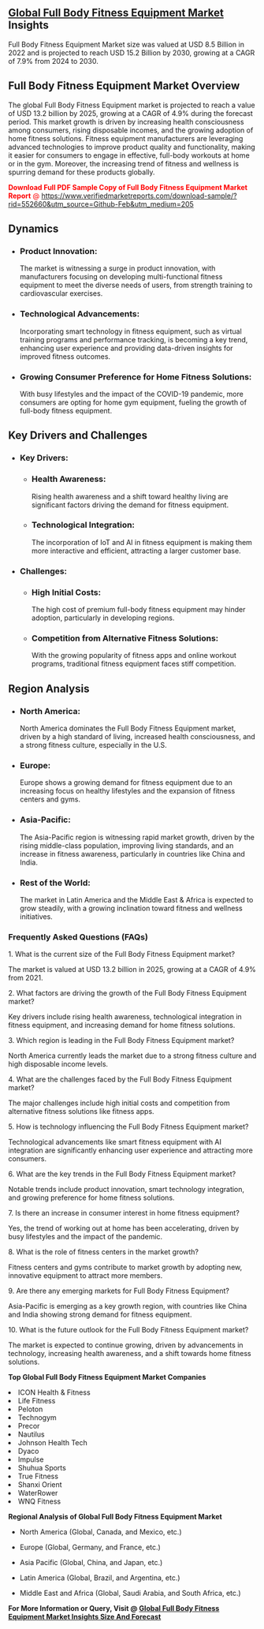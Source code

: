 <h2><a href="https://www.verifiedmarketreports.com/download-sample/?rid=552660&amp;utm_source=Github&amp;utm_medium=205" target="_blank">Global Full Body Fitness Equipment Market</a> Insights</h2><p>Full Body Fitness Equipment Market size was valued at USD 8.5 Billion in 2022 and is projected to reach USD 15.2 Billion by 2030, growing at a CAGR of 7.9% from 2024 to 2030.</p><p> <h2>Full Body Fitness Equipment Market Overview</h2> <p>The global Full Body Fitness Equipment market is projected to reach a value of USD 13.2 billion by 2025, growing at a CAGR of 4.9% during the forecast period. This market growth is driven by increasing health consciousness among consumers, rising disposable incomes, and the growing adoption of home fitness solutions. Fitness equipment manufacturers are leveraging advanced technologies to improve product quality and functionality, making it easier for consumers to engage in effective, full-body workouts at home or in the gym. Moreover, the increasing trend of fitness and wellness is spurring demand for these products globally.</p> <p><p><span class=""><span style="color: #ff0000;"><strong>Download Full PDF Sample Copy of Full Body Fitness Equipment Market Report</strong> @ </span><a href="https://www.verifiedmarketreports.com/download-sample/?rid=552660&amp;utm_source=Github-Feb&amp;utm_medium=205" target="_blank">https://www.verifiedmarketreports.com/download-sample/?rid=552660&amp;utm_source=Github-Feb&amp;utm_medium=205</a></span></p></p> <h2>Dynamics</h2> <ul> <li><h3>Product Innovation:</h3> The market is witnessing a surge in product innovation, with manufacturers focusing on developing multi-functional fitness equipment to meet the diverse needs of users, from strength training to cardiovascular exercises.</li> <li><h3>Technological Advancements:</h3> Incorporating smart technology in fitness equipment, such as virtual training programs and performance tracking, is becoming a key trend, enhancing user experience and providing data-driven insights for improved fitness outcomes.</li> <li><h3>Growing Consumer Preference for Home Fitness Solutions:</h3> With busy lifestyles and the impact of the COVID-19 pandemic, more consumers are opting for home gym equipment, fueling the growth of full-body fitness equipment.</li> </ul> <h2>Key Drivers and Challenges</h2> <ul> <li><h3>Key Drivers:</h3> <ul> <li><h3>Health Awareness:</h3> Rising health awareness and a shift toward healthy living are significant factors driving the demand for fitness equipment.</li> <li><h3>Technological Integration:</h3> The incorporation of IoT and AI in fitness equipment is making them more interactive and efficient, attracting a larger customer base.</li> </ul> </li> <li><h3>Challenges:</h3> <ul> <li><h3>High Initial Costs:</h3> The high cost of premium full-body fitness equipment may hinder adoption, particularly in developing regions.</li> <li><h3>Competition from Alternative Fitness Solutions:</h3> With the growing popularity of fitness apps and online workout programs, traditional fitness equipment faces stiff competition.</li> </ul> </li> </ul> <h2>Region Analysis</h2> <ul> <li><h3>North America:</h3> North America dominates the Full Body Fitness Equipment market, driven by a high standard of living, increased health consciousness, and a strong fitness culture, especially in the U.S.</li> <li><h3>Europe:</h3> Europe shows a growing demand for fitness equipment due to an increasing focus on healthy lifestyles and the expansion of fitness centers and gyms.</li> <li><h3>Asia-Pacific:</h3> The Asia-Pacific region is witnessing rapid market growth, driven by the rising middle-class population, improving living standards, and an increase in fitness awareness, particularly in countries like China and India.</li> <li><h3>Rest of the World:</h3> The market in Latin America and the Middle East & Africa is expected to grow steadily, with a growing inclination toward fitness and wellness initiatives.</li> </ul> <h3>Frequently Asked Questions (FAQs)</h3> <p>1. What is the current size of the Full Body Fitness Equipment market?</p> <p>The market is valued at USD 13.2 billion in 2025, growing at a CAGR of 4.9% from 2021.</p> <p>2. What factors are driving the growth of the Full Body Fitness Equipment market?</p> <p>Key drivers include rising health awareness, technological integration in fitness equipment, and increasing demand for home fitness solutions.</p> <p>3. Which region is leading in the Full Body Fitness Equipment market?</p> <p>North America currently leads the market due to a strong fitness culture and high disposable income levels.</p> <p>4. What are the challenges faced by the Full Body Fitness Equipment market?</p> <p>The major challenges include high initial costs and competition from alternative fitness solutions like fitness apps.</p> <p>5. How is technology influencing the Full Body Fitness Equipment market?</p> <p>Technological advancements like smart fitness equipment with AI integration are significantly enhancing user experience and attracting more consumers.</p> <p>6. What are the key trends in the Full Body Fitness Equipment market?</p> <p>Notable trends include product innovation, smart technology integration, and growing preference for home fitness solutions.</p> <p>7. Is there an increase in consumer interest in home fitness equipment?</p> <p>Yes, the trend of working out at home has been accelerating, driven by busy lifestyles and the impact of the pandemic.</p> <p>8. What is the role of fitness centers in the market growth?</p> <p>Fitness centers and gyms contribute to market growth by adopting new, innovative equipment to attract more members.</p> <p>9. Are there any emerging markets for Full Body Fitness Equipment?</p> <p>Asia-Pacific is emerging as a key growth region, with countries like China and India showing strong demand for fitness equipment.</p> <p>10. What is the future outlook for the Full Body Fitness Equipment market?</p> <p>The market is expected to continue growing, driven by advancements in technology, increasing health awareness, and a shift towards home fitness solutions.</p> </p><p><strong>Top Global Full Body Fitness Equipment Market Companies</strong></p><div data-test-id=""><p><li>ICON Health & Fitness</li><li> Life Fitness</li><li> Peloton</li><li> Technogym</li><li> Precor</li><li> Nautilus</li><li> Johnson Health Tech</li><li> Dyaco</li><li> Impulse</li><li> Shuhua Sports</li><li> True Fitness</li><li> Shanxi Orient</li><li> WaterRower</li><li> WNQ Fitness</li></p><div><strong>Regional Analysis of&nbsp;Global Full Body Fitness Equipment Market</strong></div><ul><li dir="ltr"><p dir="ltr">North America&nbsp;(Global, Canada, and Mexico, etc.)</p></li><li dir="ltr"><p dir="ltr">Europe (Global, Germany, and France, etc.)</p></li><li dir="ltr"><p dir="ltr">Asia Pacific&nbsp;(Global, China, and Japan, etc.)</p></li><li dir="ltr"><p dir="ltr">Latin America&nbsp;(Global, Brazil, and Argentina, etc.)</p></li><li dir="ltr">Middle East and Africa&nbsp;(Global, Saudi Arabia, and South Africa, etc.)</li></ul><p><strong>For More Information or Query, Visit @&nbsp;</strong><strong><a href="https://www.verifiedmarketreports.com/product/full-body-fitness-equipment-market/?utm_source=Github&amp;utm_medium=205" target="_blank">Global Full Body Fitness Equipment Market Insights Size And Forecast</a></strong></p></div>
